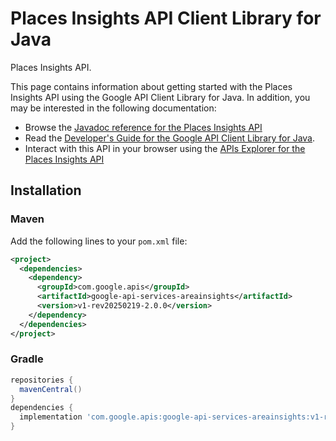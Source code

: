 # Places Insights API Client Library for Java

Places Insights API.

This page contains information about getting started with the Places Insights API
using the Google API Client Library for Java. In addition, you may be interested
in the following documentation:

* Browse the [Javadoc reference for the Places Insights API][javadoc]
* Read the [Developer's Guide for the Google API Client Library for Java][google-api-client].
* Interact with this API in your browser using the [APIs Explorer for the Places Insights API][api-explorer]

## Installation

### Maven

Add the following lines to your `pom.xml` file:

```xml
<project>
  <dependencies>
    <dependency>
      <groupId>com.google.apis</groupId>
      <artifactId>google-api-services-areainsights</artifactId>
      <version>v1-rev20250219-2.0.0</version>
    </dependency>
  </dependencies>
</project>
```

### Gradle

```gradle
repositories {
  mavenCentral()
}
dependencies {
  implementation 'com.google.apis:google-api-services-areainsights:v1-rev20250219-2.0.0'
}
```

[javadoc]: https://googleapis.dev/java/google-api-services-areainsights/latest/index.html
[google-api-client]: https://github.com/googleapis/google-api-java-client/
[api-explorer]: https://developers.google.com/apis-explorer/#p/areainsights/v1/
